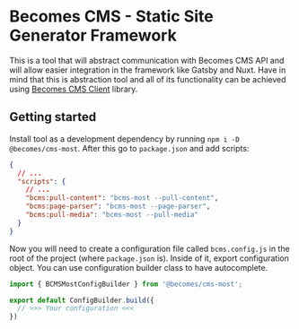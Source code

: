# Becomes CMS - Static Site Generator Framework

This is a tool that will abstract communication with Becomes CMS API and will allow easier integration in the framework like Gatsby and Nuxt. Have in mind that this is abstraction tool and all of its functionality can be achieved using [Becomes CMS Client](https://github.com/becomesco/cms-client) library.

## Getting started

Install tool as a development dependency by running `npm i -D @becomes/cms-most`.
After this go to `package.json` and add scripts:

```json
{
  // ...
  "scripts": {
    // ...
    "bcms:pull-content": "bcms-most --pull-content",
    "bcms:page-parser": "bcms-most --page-parser",
    "bcms:pull-media": "bcms-most --pull-media"
  }
}
```

Now you will need to create a configuration file called `bcms.config.js` in the root of the project (where `package.json` is). Inside of it, export configuration object. You can use configuration builder class to have autocomplete.

```js
import { BCMSMostConfigBuilder } from '@becomes/cms-most';

export default ConfigBuilder.build({
  // >>> Your configuration <<<
})
```